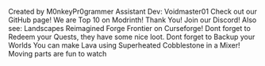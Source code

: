 Created by M0nkeyPr0grammer
Assistant Dev: Voidmaster01
Check out our GitHub page!
We are Top 10 on Modrinth! Thank You!
Join our Discord!
Also see: Landscapes Reimagined Forge Frontier on Curseforge!
Dont forget to Redeem your Quests, they have some nice loot.
Dont forget to Backup your Worlds
You can make Lava using Superheated Cobblestone in a Mixer!
Moving parts are fun to watch